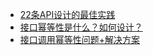 

* [22条API设计的最佳实践](https://mp.weixin.qq.com/s/IRY2j-YjFXATkgzCN9zlMg)
* [接口幂等性是什么？如何设计？](https://mp.weixin.qq.com/s/8dLGA_JXHlZD_U-m6Hgn_g)
* [接口调用幂等性问题+解决方案](https://mp.weixin.qq.com/s/R9N1L57s7amp80Gxn-ycHg)
